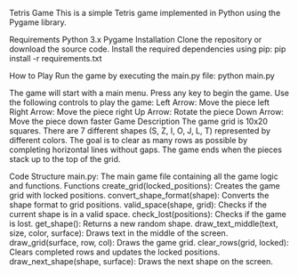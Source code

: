 Tetris Game
This is a simple Tetris game implemented in Python using the Pygame library.

Requirements
Python 3.x
Pygame
Installation
Clone the repository or download the source code.
Install the required dependencies using pip:
pip install -r requirements.txt

How to Play
Run the game by executing the main.py file:
python main.py

The game will start with a main menu. Press any key to begin the game.
Use the following controls to play the game:
Left Arrow: Move the piece left
Right Arrow: Move the piece right
Up Arrow: Rotate the piece
Down Arrow: Move the piece down faster
Game Description
The game grid is 10x20 squares.
There are 7 different shapes (S, Z, I, O, J, L, T) represented by different colors.
The goal is to clear as many rows as possible by completing horizontal lines without gaps.
The game ends when the pieces stack up to the top of the grid.

Code Structure
main.py: The main game file containing all the game logic and functions.
Functions
create_grid(locked_positions): Creates the game grid with locked positions.
convert_shape_format(shape): Converts the shape format to grid positions.
valid_space(shape, grid): Checks if the current shape is in a valid space.
check_lost(positions): Checks if the game is lost.
get_shape(): Returns a new random shape.
draw_text_middle(text, size, color, surface): Draws text in the middle of the screen.
draw_grid(surface, row, col): Draws the game grid.
clear_rows(grid, locked): Clears completed rows and updates the locked positions.
draw_next_shape(shape, surface): Draws the next shape on the screen.

